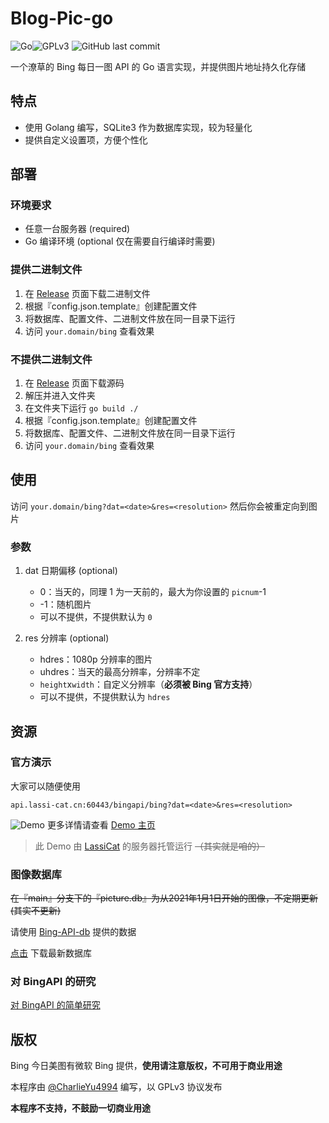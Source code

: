 # Blog-Pic-go
![Go](https://img.shields.io/github/go-mod/go-version/CharlieYu4994/Blog-Pic-go)![GPLv3](https://img.shields.io/github/license/CharlieYu4994/Blog-Pic-go) ![GitHub last commit](https://img.shields.io/github/last-commit/CharlieYu4994/Blog-Pic-go)

一个潦草的 Bing 每日一图 API 的 Go 语言实现，并提供图片地址持久化存储

## 特点
+ 使用 Golang 编写，SQLite3 作为数据库实现，较为轻量化
+ 提供自定义设置项，方便个性化

## 部署

### 环境要求
+ 任意一台服务器 (required)
+ Go 编译环境 (optional 仅在需要自行编译时需要)

### 提供二进制文件
1. 在 [Release](https://github.com/CharlieYu4994/Blog-Pic-go/releases) 页面下载二进制文件
2. 根据『config.json.template』创建配置文件
3. 将数据库、配置文件、二进制文件放在同一目录下运行
4. 访问 `your.domain/bing` 查看效果

### 不提供二进制文件
1. 在 [Release](https://github.com/CharlieYu4994/Blog-Pic-go/releases) 页面下载源码
2. 解压并进入文件夹
3. 在文件夹下运行 `go build ./`
4. 根据『config.json.template』创建配置文件
5. 将数据库、配置文件、二进制文件放在同一目录下运行
6. 访问 `your.domain/bing` 查看效果


## 使用
访问 `your.domain/bing?dat=<date>&res=<resolution>` 然后你会被重定向到图片

### 参数
1. dat 日期偏移 (optional)
   + 0：当天的，同理 1 为一天前的，最大为你设置的 `picnum`-1
   + -1：随机图片
   + 可以不提供，不提供默认为 `0`

2. res 分辨率 (optional)
   + hdres：1080p 分辨率的图片
   + uhdres：当天的最高分辨率，分辨率不定
   + `height`x`width`：自定义分辨率（**必须被 Bing 官方支持**）
   + 可以不提供，不提供默认为 `hdres`

## 资源

### 官方演示
大家可以随便使用
```
api.lassi-cat.cn:60443/bingapi/bing?dat=<date>&res=<resolution>
```
![Demo](https://api.lassi-cat.cn:60443/bingapi/bing)
更多详情请查看 [Demo 主页](https://bing.charlie.moe)
> 此 Demo 由 [LassiCat](https://github.com/LassiCat) 的服务器托管运行 ~~（其实就是咱的）~~

### 图像数据库
~~在『main』分支下的『picture.db』为从2021年1月1日开始的图像，不定期更新 (其实不更新)~~

请使用 [Bing-API-db](https://github.com/CharlieYu4994/Bing-API-db) 提供的数据

[点击](https://github.com/CharlieYu4994/Bing-API-db/releases/latest/download/picture.db) 下载最新数据库

### 对 BingAPI 的研究
[对 BingAPI 的简单研究](https://blog.charlie.moe/post/BingAPI-00/)

## 版权
Bing 今日美图有微软 Bing 提供，**使用请注意版权，不可用于商业用途**

本程序由 [@CharlieYu4994](https://blog.charlie.moe/) 编写，以 GPLv3 协议发布

**本程序不支持，不鼓励一切商业用途**


